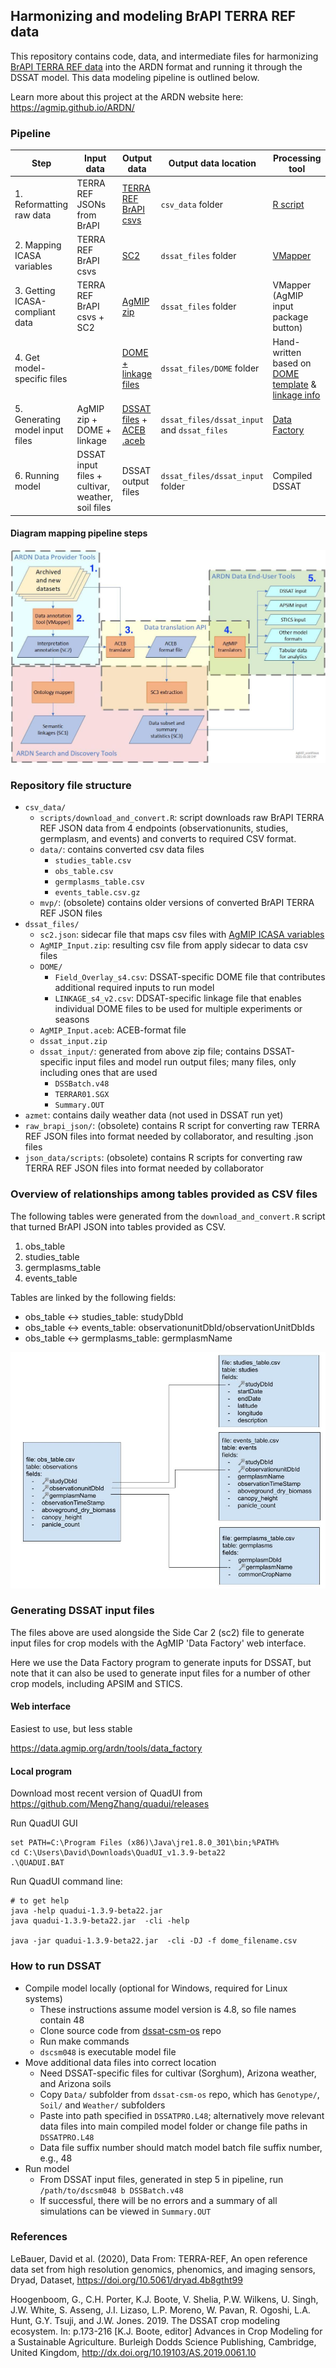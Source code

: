 ## Harmonizing and modeling BrAPI TERRA REF data

This repository contains code, data, and intermediate files for harmonizing [BrAPI TERRA REF data]() into the ARDN format and running it through the DSSAT model. This data modeling pipeline is outlined below. 

Learn more about this project at the ARDN website here: https://agmip.github.io/ARDN/

### Pipeline

| **Step**                        | **Input data**                                    | **Output data**                                                                                                                                                                                                 | **Output data location**                    | **Processing tool**                                                                                                                                                                                         |
|---------------------------------|---------------------------------------------------|-----------------------------------------------------------------------------------------------------------------------------------------------------------------------------------------------------------------|---------------------------------------------|-------------------------------------------------------------------------------------------------------------------------------------------------------------------------------------------------------------|
| 1. Reformatting raw data        | TERRA REF JSONs from BrAPI                        | [TERRA REF BrAPI csvs](https://github.com/cct-datascience/ardn-terra-ref/tree/master/csv_data/data)                                                                                                             | `csv_data` folder                           | [R script](https://github.com/cct-datascience/ardn-terra-ref/blob/master/csv_data/scripts/download_and_convert.R)                                                                                           |
| 2. Mapping ICASA variables      | TERRA REF BrAPI csvs                              | [SC2](https://github.com/cct-datascience/ardn-terra-ref/tree/master/dssat_files/sc2.json)                                                                                                                       | `dssat_files` folder                        | [VMapper](https://vmapper.herokuapp.com/tools/vmapper#)                                                                                                                                                     |
| 3. Getting ICASA-compliant data | TERRA REF BrAPI csvs + SC2                        | [AgMIP zip](https://github.com/cct-datascience/ardn-terra-ref/tree/master/dssat_files/AgMIP_Input.zip)                                                                                                          | `dssat_files` folder                        | VMapper (AgMIP input package button)                                                                                                                                                                        |
| 4. Get model-specific files     |                                                   | [DOME + linkage files](https://github.com/cct-datascience/ardn-terra-ref/tree/master/dssat_files/DOME)                                                                                                          | `dssat_files/DOME`  folder                  | Hand-written based on [DOME template](https://github.com/agmip/json-translation-samples/blob/master/Maize_Machakos/raw/Field_Overlay-Machakos-MAZ.xlsx) & [linkage info](https://agmip.github.io/DOME.html) |
| 5. Generating model input files | AgMIP zip + DOME + linkage                        | [DSSAT files](https://github.com/cct-datascience/ardn-terra-ref/tree/master/dssat_files/dssat_input) + [ACEB .aceb](https://github.com/cct-datascience/ardn-terra-ref/tree/master/dssat_files/AgMIP_Input.aceb) | `dssat_files/dssat_input` and `dssat_files` | [Data Factory](http://vmapper-test.herokuapp.com/tools/data_factory#)                                                                                                                                       |
| 6. Running model                | DSSAT input files + cultivar, weather, soil files | DSSAT output files                                                                                                                                                                                              | `dssat_files/dssat_input` folder            | Compiled DSSAT                                                                                                                                                                                              |

#### Diagram mapping pipeline steps

![](README_images/ARDN_workflows.jpg)

### Repository file structure

- `csv_data/`
  - `scripts/download_and_convert.R`: script downloads raw BrAPI TERRA REF JSON data from 4 endpoints (observationunits, studies, germplasm, and events) and converts to required CSV format.
  - `data/`: contains converted csv data files
    - `studies_table.csv`
    - `obs_table.csv`
    - `germplasms_table.csv`
    - `events_table.csv.gz`
  - `mvp/`: (obsolete) contains older versions of converted BrAPI TERRA REF JSON files
- `dssat_files/`
  - `sc2.json`: sidecar file that maps csv files with [AgMIP ICASA variables](https://docs.google.com/spreadsheets/u/0/d/1MYx1ukUsCAM1pcixbVQSu49NU-LfXg-Dtt-ncLBzGAM/pub?output=html)
  - `AgMIP_Input.zip`: resulting csv file from apply sidecar to data csv files
  - `DOME/`
    - `Field_Overlay_s4.csv`: DSSAT-specific DOME file that contributes additional required inputs to run model
    - `LINKAGE_s4_v2.csv`: DDSAT-specific linkage file that enables individual DOME files to be used for multiple experiments or seasons
  - `AgMIP_Input.aceb`: ACEB-format file
  - `dssat_input.zip`
  - `dssat_input/`: generated from above zip file; contains DSSAT-specific input files and model run output files; many files, only including ones that are used
    - `DSSBatch.v48`
    - `TERRAR01.SGX`
    - `Summary.OUT`
- `azmet`: contains daily weather data (not used in DSSAT run yet)
- `raw_brapi_json/`: (obsolete) contains R script for converting raw TERRA REF JSON files into format needed by collaborator, and resulting .json files
- `json_data/scripts`: (obsolete) contains R scripts for converting raw TERRA REF JSON files into format needed by collaborator

### Overview of relationships among tables provided as CSV files

The following tables were generated from the `download_and_convert.R` script that turned BrAPI JSON into tables provided as CSV.

1. obs_table
2. studies_table
3. germplasms_table
4. events_table


Tables are linked by the following fields:

- obs_table <-> studies_table: studyDbId
- obs_table <-> events_table: observationunitDbId/observationUnitDbIds
- obs_table <-> germplasms_table: germplasmName

![](README_images/ARDN_tables_relational_diagram.jpg)

### Generating DSSAT input files

The files above are used alongside the Side Car 2 (sc2) file to generate input files for crop models with the AgMIP 'Data Factory' web interface.  

Here we use the Data Factory program to generate inputs for DSSAT, but note that it can also be used to generate input files for a number of other crop models, including
APSIM and STICS.

#### Web interface 

Easiest to use, but less stable

https://data.agmip.org/ardn/tools/data_factory

#### Local program

Download most recent version of QuadUI from https://github.com/MengZhang/quadui/releases

Run QuadUI GUI

```psl
set PATH=C:\Program Files (x86)\Java\jre1.8.0_301\bin;%PATH%
cd C:\Users\David\Downloads\QuadUI_v1.3.9-beta22
.\QUADUI.BAT
```

Run QuadUI command line:


```psl
# to get help
java -help quadui-1.3.9-beta22.jar
java quadui-1.3.9-beta22.jar  -cli -help

java -jar quadui-1.3.9-beta22.jar  -cli -DJ -f dome_filename.csv
```

### How to run DSSAT

- Compile model locally (optional for Windows, required for Linux systems)
  - These instructions assume model version is 4.8, so file names contain 48
  - Clone source code from [dssat-csm-os](https://github.com/DSSAT/dssat-csm-os) repo
  - Run make commands
  - `dscsm048` is executable model file
- Move additional data files into correct location
  - Need DSSAT-specific files for cultivar (Sorghum), Arizona weather, and Arizona soils
  - Copy `Data/` subfolder from `dssat-csm-os` repo, which has `Genotype/`, `Soil/` and `Weather/` subfolders
  - Paste into path specified in `DSSATPRO.L48`; alternatively move relevant data files into main compiled model folder or change file paths in `DSSATPRO.L48`
  - Data file suffix number should match model batch file suffix number, e.g., 48
- Run model
  - From DSSAT input files, generated in step 5 in pipeline, run `/path/to/dscsm048 b DSSBatch.v48`
  - If successful, there will be no errors and a summary of all simulations can be viewed in `Summary.OUT`

### References

LeBauer, David et al. (2020), Data From: TERRA-REF, An open reference data set from high resolution genomics, phenomics, and imaging sensors, Dryad, Dataset, https://doi.org/10.5061/dryad.4b8gtht99

Hoogenboom, G., C.H. Porter, K.J. Boote, V. Shelia, P.W. Wilkens, U. Singh, J.W. White, S. Asseng, J.I. Lizaso, L.P. Moreno, W. Pavan, R. Ogoshi, L.A. Hunt, G.Y. Tsuji, and J.W. Jones. 2019. The DSSAT crop modeling ecosystem. In: p.173-216 [K.J. Boote, editor] Advances in Crop Modeling for a Sustainable Agriculture. Burleigh Dodds Science Publishing, Cambridge, United Kingdom, http://dx.doi.org/10.19103/AS.2019.0061.10
